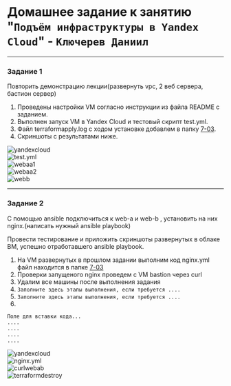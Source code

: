 # Домашнее задание к занятию "`Подъём инфраструктуры в Yandex Cloud`" - `Ключерев Даниил`
---

### Задание 1 

Повторить демонстрацию лекции(развернуть vpc, 2 веб сервера, бастион сервер)

1. Проведены настройки VM согласно инструкции из файла README с заданием.
2. Выполнен запуск VM в Yandex Cloud и тестовый скрипт test.yml.
3. Файл terraformapply.log c ходом установке добавлем в папку [7-03](https://github.com/idanko92/net-hw-klycherev/tree/hw-7-03/7-03).
4. Скриншоты с результатами ниже.

![yandexcloud](https://github.com/idanko92/net-hw-klycherev/blob/hw-7-03/img/yandexcloud.jpg)  
![test.yml](https://github.com/idanko92/net-hw-klycherev/blob/hw-7-03/img/test.yml.jpg)  
![webaa1](https://github.com/idanko92/net-hw-klycherev/blob/hw-7-03/img/weba1.jpg)  
![webaa2](https://github.com/idanko92/net-hw-klycherev/blob/hw-7-03/img/weba2.jpg)  
![webb](https://github.com/idanko92/net-hw-klycherev/blob/hw-7-03/img/webb.jpg)  

---

### Задание 2 

С помощью ansible подключиться к web-a и web-b , установить на них nginx.(написать нужный ansible playbook)

Провести тестирование и приложить скриншоты развернутых в облаке ВМ, успешно отработавшего ansible playbook. 

1. На VM развернутых в прошлом задании выполним код nginx.yml файл находится в папке [7-03](https://github.com/idanko92/net-hw-klycherev/tree/hw-7-03/7-03)
2. Проверки запущеного nginx проведем с VM bastion через curl
3. Удалим все машины после выполнения задания
4. `Заполните здесь этапы выполнения, если требуется ....`
5. `Заполните здесь этапы выполнения, если требуется ....`
6. 

```
Поле для вставки кода...
....
....
....
....
```

![yandexcloud](https://github.com/idanko92/net-hw-klycherev/blob/hw-7-03/img/yandexcloud.jpg)  
![nginx.yml](https://github.com/idanko92/net-hw-klycherev/blob/hw-7-03/img/nginx.yml.jpg)  
![curlwebab](https://github.com/idanko92/net-hw-klycherev/blob/hw-7-03/img/curlwebab.jpg)  
![terraformdestroy](https://github.com/idanko92/net-hw-klycherev/blob/hw-7-03/img/terraformdestroy.jpg)  
